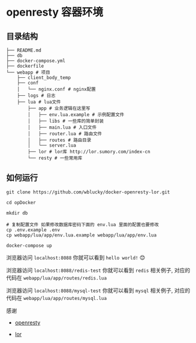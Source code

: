 openresty 容器环境
===

目录结构
---

```shell
├── README.md
├── db
├── docker-compose.yml
├── dockerfile
└── webapp # 项目
    ├── client_body_temp
    ├── conf
    │   └── nginx.conf # nginx配置
    ├── logs # 日志
    ├── lua # lua文件
        ├── app # 业务逻辑在这里写
        │   ├── env.lua.example # 示例配置文件
        │   ├── libs # 一些库的简单封装
        │   ├── main.lua # 入口文件
        │   ├── router.lua # 路由文件
        │   ├── routes # 路由目录
        │   └── server.lua
        ├── lor # lor库 http://lor.sumory.com/index-cn
        └── resty # 一些常用库

```

如何运行
---

```shell
git clone https://github.com/wblucky/docker-openresty-lor.git

cd opDocker

mkdir db

# 复制配置文件 如果修改数据库密码下面的 env.lua 里面的配置也要修改
cp .env.example .env
cp webapp/lua/app/env.lua.example webapp/lua/app/env.lua

docker-compose up

```

浏览器访问 `localhost:8088` 你就可以看到 `hello world!` 😊

浏览器访问 `localhost:8088/redis-test` 你就可以看到 `redis` 相关例子, 对应的代码在 `webapp/lua/app/routes/redis.lua`

浏览器访问 `localhost:8088/mysql-test` 你就可以看到 `mysql` 相关例子, 对应的代码在 `webapp/lua/app/routes/mysql.lua`


感谢 

- [openresty](https://github.com/openresty/openresty) 

- [lor](https://github.com/sumory/lor)
